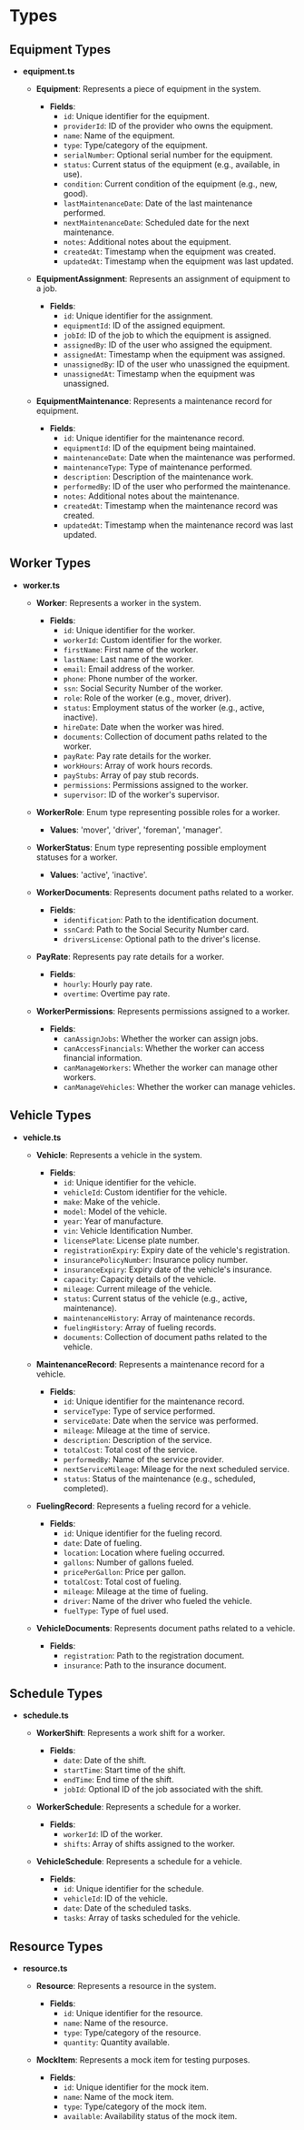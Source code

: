 # Types

## Equipment Types

- **equipment.ts**
  - **Equipment**: Represents a piece of equipment in the system.
    - **Fields**:
      - `id`: Unique identifier for the equipment.
      - `providerId`: ID of the provider who owns the equipment.
      - `name`: Name of the equipment.
      - `type`: Type/category of the equipment.
      - `serialNumber`: Optional serial number for the equipment.
      - `status`: Current status of the equipment (e.g., available, in use).
      - `condition`: Current condition of the equipment (e.g., new, good).
      - `lastMaintenanceDate`: Date of the last maintenance performed.
      - `nextMaintenanceDate`: Scheduled date for the next maintenance.
      - `notes`: Additional notes about the equipment.
      - `createdAt`: Timestamp when the equipment was created.
      - `updatedAt`: Timestamp when the equipment was last updated.

  - **EquipmentAssignment**: Represents an assignment of equipment to a job.
    - **Fields**:
      - `id`: Unique identifier for the assignment.
      - `equipmentId`: ID of the assigned equipment.
      - `jobId`: ID of the job to which the equipment is assigned.
      - `assignedBy`: ID of the user who assigned the equipment.
      - `assignedAt`: Timestamp when the equipment was assigned.
      - `unassignedBy`: ID of the user who unassigned the equipment.
      - `unassignedAt`: Timestamp when the equipment was unassigned.

  - **EquipmentMaintenance**: Represents a maintenance record for equipment.
    - **Fields**:
      - `id`: Unique identifier for the maintenance record.
      - `equipmentId`: ID of the equipment being maintained.
      - `maintenanceDate`: Date when the maintenance was performed.
      - `maintenanceType`: Type of maintenance performed.
      - `description`: Description of the maintenance work.
      - `performedBy`: ID of the user who performed the maintenance.
      - `notes`: Additional notes about the maintenance.
      - `createdAt`: Timestamp when the maintenance record was created.
      - `updatedAt`: Timestamp when the maintenance record was last updated.

## Worker Types

- **worker.ts**
  - **Worker**: Represents a worker in the system.
    - **Fields**:
      - `id`: Unique identifier for the worker.
      - `workerId`: Custom identifier for the worker.
      - `firstName`: First name of the worker.
      - `lastName`: Last name of the worker.
      - `email`: Email address of the worker.
      - `phone`: Phone number of the worker.
      - `ssn`: Social Security Number of the worker.
      - `role`: Role of the worker (e.g., mover, driver).
      - `status`: Employment status of the worker (e.g., active, inactive).
      - `hireDate`: Date when the worker was hired.
      - `documents`: Collection of document paths related to the worker.
      - `payRate`: Pay rate details for the worker.
      - `workHours`: Array of work hours records.
      - `payStubs`: Array of pay stub records.
      - `permissions`: Permissions assigned to the worker.
      - `supervisor`: ID of the worker's supervisor.

  - **WorkerRole**: Enum type representing possible roles for a worker.
    - **Values**: 'mover', 'driver', 'foreman', 'manager'.

  - **WorkerStatus**: Enum type representing possible employment statuses for a worker.
    - **Values**: 'active', 'inactive'.

  - **WorkerDocuments**: Represents document paths related to a worker.
    - **Fields**:
      - `identification`: Path to the identification document.
      - `ssnCard`: Path to the Social Security Number card.
      - `driversLicense`: Optional path to the driver's license.

  - **PayRate**: Represents pay rate details for a worker.
    - **Fields**:
      - `hourly`: Hourly pay rate.
      - `overtime`: Overtime pay rate.

  - **WorkerPermissions**: Represents permissions assigned to a worker.
    - **Fields**:
      - `canAssignJobs`: Whether the worker can assign jobs.
      - `canAccessFinancials`: Whether the worker can access financial information.
      - `canManageWorkers`: Whether the worker can manage other workers.
      - `canManageVehicles`: Whether the worker can manage vehicles.

## Vehicle Types

- **vehicle.ts**
  - **Vehicle**: Represents a vehicle in the system.
    - **Fields**:
      - `id`: Unique identifier for the vehicle.
      - `vehicleId`: Custom identifier for the vehicle.
      - `make`: Make of the vehicle.
      - `model`: Model of the vehicle.
      - `year`: Year of manufacture.
      - `vin`: Vehicle Identification Number.
      - `licensePlate`: License plate number.
      - `registrationExpiry`: Expiry date of the vehicle's registration.
      - `insurancePolicyNumber`: Insurance policy number.
      - `insuranceExpiry`: Expiry date of the vehicle's insurance.
      - `capacity`: Capacity details of the vehicle.
      - `mileage`: Current mileage of the vehicle.
      - `status`: Current status of the vehicle (e.g., active, maintenance).
      - `maintenanceHistory`: Array of maintenance records.
      - `fuelingHistory`: Array of fueling records.
      - `documents`: Collection of document paths related to the vehicle.

  - **MaintenanceRecord**: Represents a maintenance record for a vehicle.
    - **Fields**:
      - `id`: Unique identifier for the maintenance record.
      - `serviceType`: Type of service performed.
      - `serviceDate`: Date when the service was performed.
      - `mileage`: Mileage at the time of service.
      - `description`: Description of the service.
      - `totalCost`: Total cost of the service.
      - `performedBy`: Name of the service provider.
      - `nextServiceMileage`: Mileage for the next scheduled service.
      - `status`: Status of the maintenance (e.g., scheduled, completed).

  - **FuelingRecord**: Represents a fueling record for a vehicle.
    - **Fields**:
      - `id`: Unique identifier for the fueling record.
      - `date`: Date of fueling.
      - `location`: Location where fueling occurred.
      - `gallons`: Number of gallons fueled.
      - `pricePerGallon`: Price per gallon.
      - `totalCost`: Total cost of fueling.
      - `mileage`: Mileage at the time of fueling.
      - `driver`: Name of the driver who fueled the vehicle.
      - `fuelType`: Type of fuel used.

  - **VehicleDocuments**: Represents document paths related to a vehicle.
    - **Fields**:
      - `registration`: Path to the registration document.
      - `insurance`: Path to the insurance document.

## Schedule Types

- **schedule.ts**
  - **WorkerShift**: Represents a work shift for a worker.
    - **Fields**:
      - `date`: Date of the shift.
      - `startTime`: Start time of the shift.
      - `endTime`: End time of the shift.
      - `jobId`: Optional ID of the job associated with the shift.

  - **WorkerSchedule**: Represents a schedule for a worker.
    - **Fields**:
      - `workerId`: ID of the worker.
      - `shifts`: Array of shifts assigned to the worker.

  - **VehicleSchedule**: Represents a schedule for a vehicle.
    - **Fields**:
      - `id`: Unique identifier for the schedule.
      - `vehicleId`: ID of the vehicle.
      - `date`: Date of the scheduled tasks.
      - `tasks`: Array of tasks scheduled for the vehicle.

## Resource Types

- **resource.ts**
  - **Resource**: Represents a resource in the system.
    - **Fields**:
      - `id`: Unique identifier for the resource.
      - `name`: Name of the resource.
      - `type`: Type/category of the resource.
      - `quantity`: Quantity available.

  - **MockItem**: Represents a mock item for testing purposes.
    - **Fields**:
      - `id`: Unique identifier for the mock item.
      - `name`: Name of the mock item.
      - `type`: Type/category of the mock item.
      - `available`: Availability status of the mock item. 